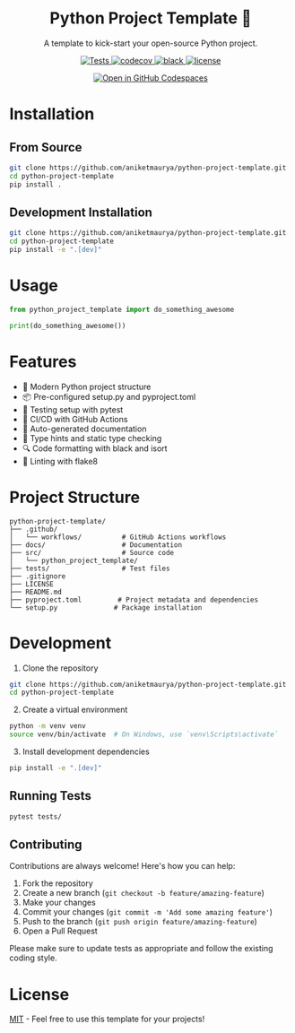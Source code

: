<div align="center">
  <h1>Python Project Template 🐍</h1>
  <!-- A brief description of what this project does and who it's for -->
  <p>A template to kick-start your open-source Python project.</p>
</div>

<p align="center">
  <a href="https://github.com/aniketmaurya/python-project-template/actions/workflows/main.yml">
    <img src="https://github.com/aniketmaurya/python-project-template/actions/workflows/main.yml/badge.svg" alt="Tests">
  </a>
  <a href="https://codecov.io/gh/aniketmaurya/python-project-template">
    <img src="https://codecov.io/gh/aniketmaurya/python-project-template/branch/main/graph/badge.svg" alt="codecov">
  </a>
  <a href="https://github.com/psf/black">
    <img src="https://img.shields.io/badge/code%20style-black-000000.svg" alt="black">
  </a>
  <a href="https://github.com/aniketmaurya/python-project-template/blob/main/LICENSE">
    <img src="https://img.shields.io/github/license/aniketmaurya/python-project-template.svg" alt="license">
  </a>
</p>


<p align="center">
  <a href="https://github.com/codespaces/badge.svg)](https://codespaces.new/aniketmaurya/python-project-template?template=false">
    <img src="https://github.com/codespaces/badge.svg" alt="Open in GitHub Codespaces">
  </a>
</p>



# Installation

## From Source
```bash
git clone https://github.com/aniketmaurya/python-project-template.git
cd python-project-template
pip install .
```

## Development Installation
```bash
git clone https://github.com/aniketmaurya/python-project-template.git
cd python-project-template
pip install -e ".[dev]"
```

# Usage

```python
from python_project_template import do_something_awesome

print(do_something_awesome())
```

# Features

- 🚀 Modern Python project structure
- 📦 Pre-configured setup.py and pyproject.toml
- 🧪 Testing setup with pytest
- 👷 CI/CD with GitHub Actions
- 📝 Auto-generated documentation
- 🎯 Type hints and static type checking
- 🔍 Code formatting with black and isort
- 🐛 Linting with flake8

# Project Structure

```
python-project-template/
├── .github/
│   └── workflows/          # GitHub Actions workflows
├── docs/                   # Documentation
├── src/                    # Source code
│   └── python_project_template/
├── tests/                  # Test files
├── .gitignore
├── LICENSE
├── README.md
├── pyproject.toml         # Project metadata and dependencies
└── setup.py              # Package installation
```

# Development

1. Clone the repository
```bash
git clone https://github.com/aniketmaurya/python-project-template.git
cd python-project-template
```

2. Create a virtual environment
```bash
python -m venv venv
source venv/bin/activate  # On Windows, use `venv\Scripts\activate`
```

3. Install development dependencies
```bash
pip install -e ".[dev]"
```

## Running Tests

```bash
pytest tests/
```

## Contributing

Contributions are always welcome! Here's how you can help:

1. Fork the repository
2. Create a new branch (`git checkout -b feature/amazing-feature`)
3. Make your changes
4. Commit your changes (`git commit -m 'Add some amazing feature'`)
5. Push to the branch (`git push origin feature/amazing-feature`)
6. Open a Pull Request

Please make sure to update tests as appropriate and follow the existing coding style.

# License

[MIT](https://choosealicense.com/licenses/mit/) - Feel free to use this template for your projects!
